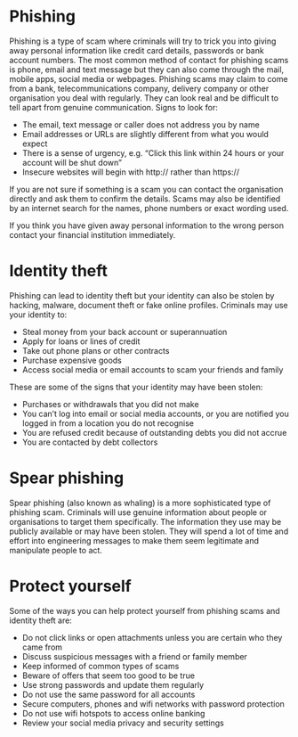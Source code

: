 # Phishing
Phishing is a type of scam where criminals will try to trick you into giving away personal information like credit card details, passwords or bank account numbers. The most common method of contact for phishing scams is phone, email and text message but they can also come through the mail, mobile apps, social media or webpages.
Phishing scams may claim to come from a bank, telecommunications company, delivery company or other organisation you deal with regularly. They can look real and be difficult to tell apart from genuine communication. Signs to look for:
- The email, text message or caller does not address you by name
- Email addresses or URLs are slightly different from what you would expect
- There is a sense of urgency, e.g. “Click this link within 24 hours or your account will be shut down”
- Insecure websites will begin with http:// rather than https://  

If you are not sure if something is a scam you can contact the organisation directly and ask them to confirm the details. Scams may also be identified by an internet search for the names, phone numbers or exact wording used. 

If you think you have given away personal information to the wrong person contact your financial institution immediately.

# Identity theft
Phishing can lead to identity theft but your identity can also be stolen by hacking, malware, document theft or fake online profiles. Criminals may use your identity to:
- Steal money from your back account or superannuation
- Apply for loans or lines of credit
- Take out phone plans or other contracts
- Purchase expensive goods
- Access social media or email accounts to scam your friends and family

These are some of the signs that your identity may have been stolen:
- Purchases or withdrawals that you did not make
- You can’t log into email or social media accounts, or you are notified you logged in from a location you do not recognise
- You are refused credit because of outstanding debts you did not accrue 
- You are contacted by debt collectors

# Spear phishing
Spear phishing (also known as whaling) is a more sophisticated type of phishing scam. Criminals will use genuine information about people or organisations to target them specifically. The information they use may be publicly available or may have been stolen. They will spend a lot of time and effort into engineering messages to make them seem legitimate and manipulate people to act. 

# Protect yourself
Some of the ways you can help protect yourself from phishing scams and identity theft are:
- Do not click links or open attachments unless you are certain who they came from
- Discuss suspicious messages with a friend or family member
- Keep informed of common types of scams 
- Beware of offers that seem too good to be true
- Use strong passwords and update them regularly
- Do not use the same password for all accounts
- Secure computers, phones and wifi networks with password protection
- Do not use wifi hotspots to access online banking
- Review your social media privacy and security settings

